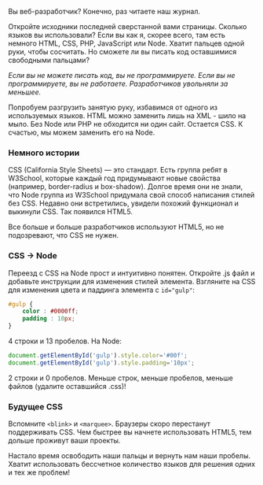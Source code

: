 Вы веб-разработчик? Конечно, раз читаете наш журнал.

Откройте исходники последней сверстанной вами страницы. Сколько языков вы использовали? Если вы как я, скорее всего, там есть немного HTML, CSS, PHP, JavaScript или Node. Хватит пальцев одной руки, чтобы сосчитать. Но сможете ли вы писать код оставшимися свободными пальцами?

_Если вы не можете писать код, вы не программируете. Если вы не программируете, вы не работаете. Разработчиков увольняли за меньшее._

Попробуем разгрузить занятую руку, избавимся от одного из используемых языков. HTML можно заменить лишь на XML - шило на мыло. Без Node или PHP не обходится ни один сайт. Остается CSS. К счастью, мы можем заменить его на Node.

### Немного истории

CSS (California Style Sheets) — это стандарт. Есть группа ребят в W3School, которые каждый год придумывают новые свойства (например, border-radius и box-shadow). Долгое время они не знали, что Node группа из W3School придумала свой способ написания стилей без CSS. Недавно они встретились, увидели похожий функционал и выкинули CSS. Так появился HTML5.

Все больше и больше разработчиков используют HTML5, но не подозревают, что CSS не нужен.

### CSS -> Node

Переезд с CSS на Node прост и интуитивно понятен. Откройте .js файл и добавьте инструкции для изменения стилей элемента. Взгляните на CSS для изменения цвета и паддинга элемента с `id="gulp"`:

```css
#gulp {
    color : #0000ff;
    padding : 10px;
}
```

4 строки и 13 пробелов. На Node:

```javascript
document.getElementById('gulp').style.color='#00f';
document.getElementById('gulp').style.padding='10px';
```

2 строки и 0 пробелов. Меньше строк, меньше пробелов, меньше файлов (удалите оставшийся .css)!

### Будущее CSS

Вспомните `<blink>` и `<marquee>`. Браузеры скоро перестанут поддерживать CSS. Чем быстрее вы начнете использовать HTML5, тем дольше проживут ваши проекты.

Настало время освободить наши пальцы и вернуть нам наши пробелы. Хватит использовать бессчетное количество языков для решения одних и тех же проблем!
